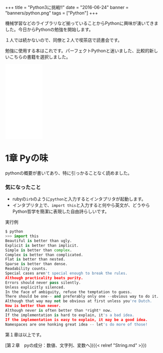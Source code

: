 +++
title = "Python3に挑戦!!"
date = "2016-06-24"
banner = "banners/python.png"
tags = ["Python"]
+++

機械学習などのライブラリなど揃っていることからPythonに興味が湧いてきました。今日からPythonの勉強を開始します。

１人では続かないので、同僚と２人で喫茶店で読書会です。

<!--more-->

勉強に使用する本はこれです。パーフェクトPythonと迷いました、比較的新しいこちらの書籍を選択しました。

<iframe src="//rcm-fe.amazon-adsystem.com/e/cm?lt1=_blank&bc1=000000&IS2=1&nou=1&bg1=FFFFFF&fc1=000000&lc1=0000FF&t=bmsirato-22&o=9&p=8&l=as1&m=amazon&f=ifr&ref=qf_sp_asin_til&asins=4873117380" style="width:120px;height:240px;" scrolling="no" marginwidth="0" marginheight="0" frameborder="0"></iframe>

# 1章 Pyの味

pythonの概要が書いてあり、特に引っかることなく読めました。

### 気になったこと
- rubyの`irb`のように`python`と入力するとインタプリタが起動します。
- インタプリタ上で、`import this`と入力すると何やら英文が、どうやらPython哲学を簡潔に表現した自由詩らしいです。

実行例
```python
$ python
>>> import this
Beautiful is better than ugly.
Explicit is better than implicit.
Simple is better than complex.
Complex is better than complicated.
Flat is better than nested.
Sparse is better than dense.
Readability counts.
Special cases aren't special enough to break the rules.
Although practicality beats purity.
Errors should never pass silently.
Unless explicitly silenced.
In the face of ambiguity, refuse the temptation to guess.
There should be one-- and preferably only one --obvious way to do it.
Although that way may not be obvious at first unless you're Dutch.
Now is better than never.
Although never is often better than *right* now.
If the implementation is hard to explain, it's a bad idea.
If the implementation is easy to explain, it may be a good idea.
Namespaces are one honking great idea -- let's do more of those!
```

  第１章は以上です。

[第２章　pyの成分：数値、文字列、変数へ]({{< relref "String.md" >}})
